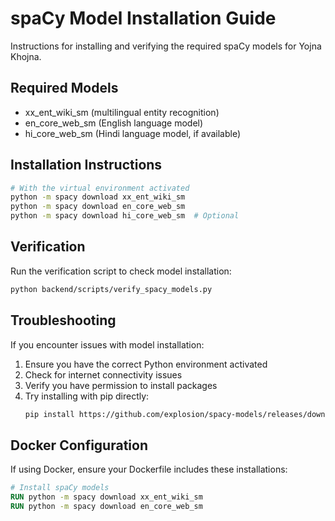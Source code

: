 # spaCy Model Installation Guide

Instructions for installing and verifying the required spaCy models for Yojna Khojna.

## Required Models

- xx_ent_wiki_sm (multilingual entity recognition)
- en_core_web_sm (English language model)
- hi_core_web_sm (Hindi language model, if available)

## Installation Instructions

```bash
# With the virtual environment activated
python -m spacy download xx_ent_wiki_sm
python -m spacy download en_core_web_sm
python -m spacy download hi_core_web_sm  # Optional
```

## Verification

Run the verification script to check model installation:

```bash
python backend/scripts/verify_spacy_models.py
```

## Troubleshooting

If you encounter issues with model installation:

1. Ensure you have the correct Python environment activated
2. Check for internet connectivity issues
3. Verify you have permission to install packages
4. Try installing with pip directly:
   ```bash
   pip install https://github.com/explosion/spacy-models/releases/download/xx_ent_wiki_sm-3.5.0/xx_ent_wiki_sm-3.5.0-py3-none-any.whl
   ```

## Docker Configuration

If using Docker, ensure your Dockerfile includes these installations:

```dockerfile
# Install spaCy models
RUN python -m spacy download xx_ent_wiki_sm
RUN python -m spacy download en_core_web_sm
``` 